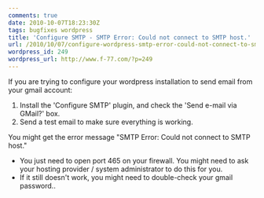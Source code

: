 ```yaml
---
comments: true
date: 2010-10-07T18:23:30Z
tags: bugfixes wordpress
title: 'Configure SMTP - SMTP Error: Could not connect to SMTP host.'
url: /2010/10/07/configure-wordpress-smtp-error-could-not-connect-to-smtp-host/
wordpress_id: 249
wordpress_url: http://www.f-77.com/?p=249
---
```


If you are trying to configure your wordpress installation to
send email from your gmail account: <ol> <li>Install
the 'Configure SMTP' plugin, and check the 'Send e-mail via
GMail?' box.</li> <li>Send a test email to make sure
everything is working.</li> </ol> You might get the
error message "SMTP Error: Could not connect to SMTP host."
<ul> <li>You just need to open port 465 on your
firewall. You might need to ask your hosting provider / system administrator to do
this for you.</li> <li> If it still doesn't work, you
might need to double-check your gmail password..</li>
</ul>

